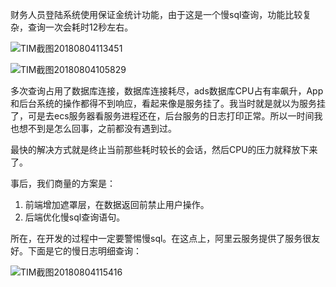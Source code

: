 财务人员登陆系统使用保证金统计功能，由于这是一个慢sql查询，功能比较复杂，查询一次会耗时12秒左右。

![TIM截图20180804113451](D:\webresource\images\work\慢sql查询引发的问题\TIM截图20180804113451.png)

![TIM截图20180804105829](D:\webresource\images\work\慢sql查询引发的问题\TIM截图20180804105829.png)

多次查询占用了数据库连接，数据库连接耗尽，ads数据库CPU占有率飙升，App和后台系统的操作都得不到响应，看起来像是服务挂了。我当时就是就以为服务挂了，可是去ecs服务器看服务进程还在，后台服务的日志打印正常。所以一时间我也想不到是怎么回事，之前都没有遇到过。

最快的解决方式就是终止当前那些耗时较长的会话，然后CPU的压力就释放下来了。

事后，我们商量的方案是：

1. 前端增加遮罩层，在数据返回前禁止用户操作。
2. 后端优化慢sql查询语句。

所在，在开发的过程中一定要警惕慢sql。在这点上，阿里云服务提供了服务很友好。下面是它的慢日志明细查询：

![TIM截图20180804115416](D:\webresource\images\work\慢sql查询引发的问题\TIM截图20180804115416.png)

